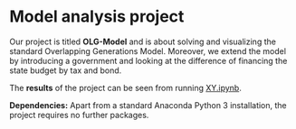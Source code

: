 # Model analysis project

Our project is titled **OLG-Model** and is about solving and visualizing the standard Overlapping Generations Model. Moreover, we extend the model by introducing a government and looking at the difference of financing the state budget by tax and bond.

The **results** of the project can be seen from running [XY.ipynb](XY.ipynb).

**Dependencies:** Apart from a standard Anaconda Python 3 installation, the project requires no further packages.
